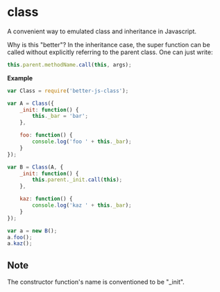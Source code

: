 # class

A convenient way to emulated class and inheritance in Javascript.

Why is this "better"?  In the inheritance case, the super function can be called without explicitly referring to the parent class.  One can just write:

```javascript
this.parent.methodName.call(this, args);
```

__Example__

```javascript
var Class = require('better-js-class');

var A = Class({
    _init: function() {
        this._bar = 'bar';
    },

    foo: function() {
        console.log('foo ' + this._bar);
    }
});

var B = Class(A, {
    _init: function() {
        this.parent._init.call(this);
    },

    kaz: function() {
        console.log('kaz ' + this._bar);
    }
});

var a = new B();
a.foo();
a.kaz();
```

## Note

The constructor function's name is conventioned to be "_init".  


